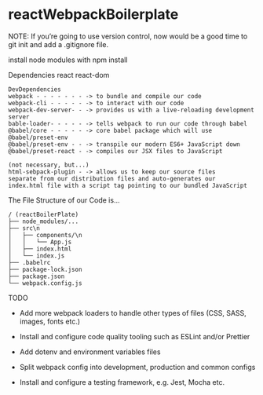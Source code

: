 # reactWebpackBoilerplate


NOTE: If you’re going to use version control, now would be a good time to git init and add a .gitignore file.

install node modules with npm install

Dependencies
    react 
    react-dom

    DevDependencies
    webpack - - - - - - - -> to bundle and compile our code
    webpack-cli - - - - - -> to interact with our code
    webpack-dev-server- - -> provides us with a live-reloading development server
    bable-loader- - - - - -> tells webpack to run our code through babel
    @babel/core - - - - - -> core babel package which will use @babel/preset-env
    @babel/preset-env - - -> transpile our modern ES6+ JavaScript down
    @babel/preset-react - -> compiles our JSX files to JavaScript

    (not necessary, but...)
    html-sebpack-plugin - -> allows us to keep our source files 
    separate from our distribution files and auto-generates our 
    index.html file with a script tag pointing to our bundled JavaScript


The File Structure of our Code is...


    / (reactBoilerPlate)
    ├── node_modules/...
    ├── src\n
    │   ├── components/\n
    │   │   └── App.js
    │   ├── index.html
    │   └── index.js
    ├── .babelrc
    ├── package-lock.json
    ├── package.json
    └── webpack.config.js 

TODO 

- Add more webpack loaders to handle other types of files (CSS, SASS, images, fonts etc.)

- Install and configure code quality tooling such as ESLint and/or Prettier

- Add dotenv and environment variables files

- Split webpack config into development, production and common configs

- Install and configure a testing framework, e.g. Jest, Mocha etc.

